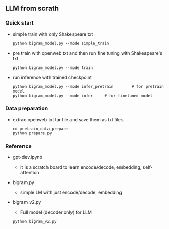 ## LLM from scrath

### Quick start
* simple train with only Shakespeare txt
    ```
    python bigram_model.py --mode simple_train
    ```

* pre train with openweb txt and then run fine tuning with Shakespeare's txt
    ```
    python bigram_model.py --mode train
    ```

* run inference with trained checkpoint
    ```
    python bigram_model.py --mode infer_pretrain        # for pretrain model
    python bigram_model.py --mode infer     # for finetuned model
    ```

### Data preparation
* extrac openweb txt tar file and save them as txt files
    ```
    cd pretrain_data_prepare
    python prepare.py
    ```

### Reference
* gpt-dev.ipynb
    - it is a scratch board to learn encode/decode, embedding, self-attention

* bigram.py
    - simple LM with just encode/decode, embedding

* bigram_v2.py
    - Full model (decoder only) for LLM
    ```
    python bigram_v2.py
    ```